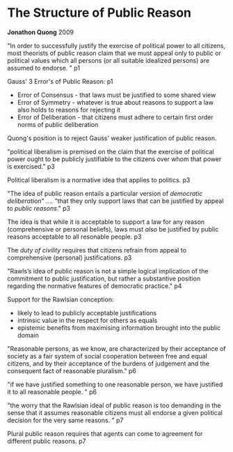# The Structure of Public Reason

**Jonathon Quong** 2009

"In order to successfully justify the exercise of political power to all citizens, most theorists of public reason claim that we must appeal only to public or political values which all persons (or all suitable idealized persons) are assumed to endorse. " p1

Gauss' 3 Error's of Public Reason: p1

- Error of Consensus - that laws must be justified to some shared view
- Error of Symmetry - whatever is true about reasons to support a law also holds to reasons for rejecting it
- Error of Deliberation - that citizens must adhere to certain first order norms of public deliberation

Quong's position is to reject Gauss' weaker justification of public reason.

"political liberalism is premised on the claim that the exercise of political power ought to be publicly justifiable to the citizens over whom that power is exercised." p3

Political liberalism is a normative idea that applies to politics. p3

"The idea of public reason entails a particular version of _democratic deliberation_" .... "that they only support laws that can be justified by appeal to _public reasons_." p3

The idea is that while it is acceptable to support a law for any reason (comprehensive or personal beliefs), laws must _also_ be justified by public reasons acceptable to all resonable people. p3

The _duty of civility_ requires that citizens refrain from appeal to comprehensive (personal) justifications. p3

"Rawls’s idea of public reason is not a simple logical implication of the commitment to public justification, but rather a substantive position regarding the normative features of democratic practice." p4

Support for the Rawlsian conception:

- likely to lead to publicly acceptable justifications
- intrinsic value in the respect for others as equals
- epistemic benefits from maximising information brought into the public domain

"Reasonable persons, as we know, are characterized by their acceptance of society as a fair system of social cooperation between free and equal citizens, and by their acceptance of the burdens of judgement and the consequent fact of reasonable pluralism." p6

"if we have justified something to one reasonable person, we have justified it to all reasonable people. " p6

"the worry that the Rawlsian ideal of public reason is too demanding in the sense that it assumes reasonable citizens must all endorse a given political decision for the very same reasons. " p7

Plural public reason requires that agents can come to agreement for different public reasons. p7